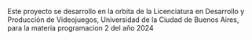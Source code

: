 Este proyecto se desarrollo en la orbita de la Licenciatura en Desarrollo y Producción de Videojuegos, Universidad de la Ciudad de Buenos Aires, para la materia programacion 2 del año 2024
